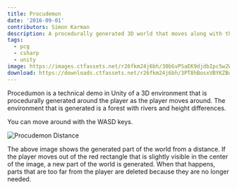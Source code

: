 ```yaml
---
title: Procudemon
date: '2016-09-01'
contributors: Simon Karman
description: A procedurally generated 3D world that moves along with the position of the player.
tags:
  - pcg
  - csharp
  - unity
image: https://images.ctfassets.net/r26fkm24j6bh/30bGvPSaEK9djdbIpc5w2W/8a9c98d71ec14abb8596e2108d06a954/procudemon.png
download: https://downloads.ctfassets.net/r26fkm24j6bh/3PT8hBosxVBYKZBu664wWJ/6001282f6300ff657d380e9f6b4fb69e/Procedumon.zip
---
```


Procedumon is a technical demo in Unity of a 3D environment that is procedurally generated around the player as the player moves around. The environment that is generated is a forest with rivers and height differences.

You can move around with the WASD keys.

![Procudemon Distance](https://images.ctfassets.net/r26fkm24j6bh/4CWA1mHd7ySytxCaN6kySk/087524f48eeb3a8f1db39d38d713b374/procudemon_distance.png)

The above image shows the generated part of the world from a distance. If the player moves out of the red rectangle that is slightly visible in the center of the image, a new part of the world is generated. When that happens, parts that are too far from the player are deleted because they are no longer needed.
